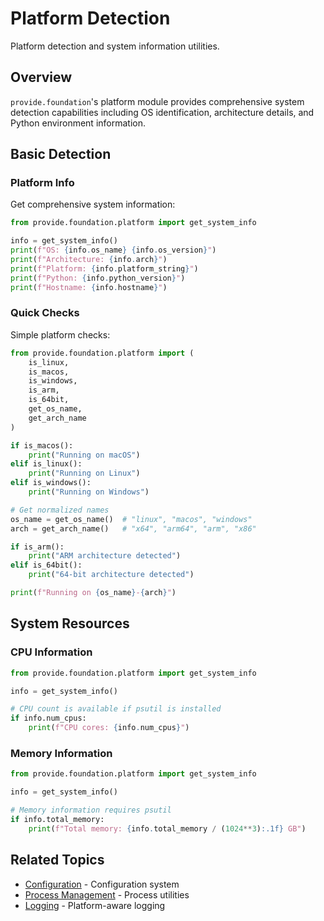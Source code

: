 # Platform Detection

Platform detection and system information utilities.

## Overview

`provide.foundation`'s platform module provides comprehensive system detection capabilities including OS identification, architecture details, and Python environment information.

## Basic Detection

### Platform Info

Get comprehensive system information:

```python
from provide.foundation.platform import get_system_info

info = get_system_info()
print(f"OS: {info.os_name} {info.os_version}")
print(f"Architecture: {info.arch}")
print(f"Platform: {info.platform_string}")
print(f"Python: {info.python_version}")
print(f"Hostname: {info.hostname}")
```

### Quick Checks

Simple platform checks:

```python
from provide.foundation.platform import (
    is_linux,
    is_macos, 
    is_windows,
    is_arm,
    is_64bit,
    get_os_name,
    get_arch_name
)

if is_macos():
    print("Running on macOS")
elif is_linux():
    print("Running on Linux")
elif is_windows():
    print("Running on Windows")

# Get normalized names
os_name = get_os_name()  # "linux", "macos", "windows"
arch = get_arch_name()   # "x64", "arm64", "arm", "x86"

if is_arm():
    print("ARM architecture detected")
elif is_64bit():
    print("64-bit architecture detected")

print(f"Running on {os_name}-{arch}")
```

## System Resources

### CPU Information

```python
from provide.foundation.platform import get_system_info

info = get_system_info()

# CPU count is available if psutil is installed
if info.num_cpus:
    print(f"CPU cores: {info.num_cpus}")
```

### Memory Information

```python
from provide.foundation.platform import get_system_info

info = get_system_info()

# Memory information requires psutil
if info.total_memory:
    print(f"Total memory: {info.total_memory / (1024**3):.1f} GB")
```

## Related Topics

- [Configuration](../config/index.md) - Configuration system
- [Process Management](process.md) - Process utilities
- [Logging](../logging/basic.md) - Platform-aware logging